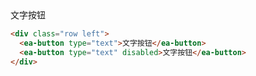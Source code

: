<script setup>
import { onMounted } from 'vue'

  onMounted(() => {
    import('../index.js')
    import('./css/index.css')
  })
</script>

<div class="row left">
    <ea-button type="primary" loading>文字按钮</ea-button>
</div>

```html
<div class="row left">
  <ea-button type="text">文字按钮</ea-button>
  <ea-button type="text" disabled>文字按钮</ea-button>
</div>
```
